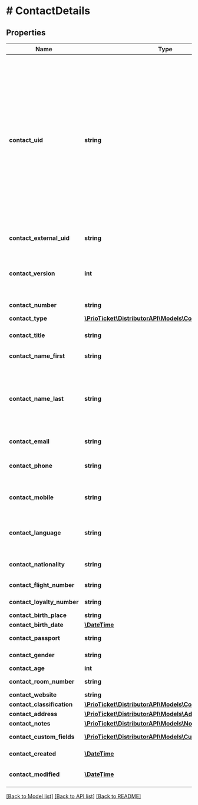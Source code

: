 # # ContactDetails

## Properties

Name | Type | Description | Notes
------------ | ------------- | ------------- | -------------
**contact_uid** | **string** | A unique contact identifier created by Prio.   In case this field is left blank, a new contact will be created in the system. If you pass an already existing &#x60;contact_uid&#x60;, those contact details will be  used and linked to the current/future order. In this case all other fields will be ignored. &gt; Only applicable for partners using the Contacts Module (Returning guests). For regular transactions this parameter can be safely ignored. | [optional]
**contact_external_uid** | **string** | Unique external identifier of the contact. | [optional]
**contact_version** | **int** | Contact version; every time the contact details are updated, a new version is registered. | [optional] [readonly] [default to 1]
**contact_number** | **string** | Number of the contact. | [optional]
**contact_type** | [**\PrioTicket\DistributorAPI\Models\ContactType**](ContactType.md) |  | [optional]
**contact_title** | **string** | Title prefix of the contact (Mister / Miss / Misses etc). | [optional]
**contact_name_first** | **string** | First name of the contact. | [optional]
**contact_name_last** | **string** | Last name of the contact. If you only have the fullname, we recommend sending it as &#x60;contact_name_last&#x60; and leaving the &#x60;contact_name_first&#x60; blank. | [optional]
**contact_email** | **string** | Email address of the contact. | [optional]
**contact_phone** | **string** | Must be a valid E.164 spec compliant phone number. | [optional]
**contact_mobile** | **string** | Must be a valid E.164 spec compliant phone number. | [optional]
**contact_language** | **string** | Language and culture code of the contact preferred language ([ISO-639-1](https://en.wikipedia.org/wiki/ISO_639-1)). | [optional]
**contact_nationality** | **string** | Country code of the contact ([ISO-3166-1](https://en.wikipedia.org/wiki/ISO_3166-1)). | [optional]
**contact_flight_number** | **string** | Contact Flight Number. | [optional]
**contact_loyalty_number** | **string** | Contact Loyalty Number. | [optional]
**contact_birth_place** | **string** | Place of birth. | [optional]
**contact_birth_date** | [**\DateTime**](\DateTime.md) | Date of birth. | [optional]
**contact_passport** | **string** | Passport details of the contact. | [optional]
**contact_gender** | **string** | Gender of the contact. | [optional]
**contact_age** | **int** | Age of the contact. | [optional]
**contact_room_number** | **string** | Contact room number. | [optional]
**contact_website** | **string** | Contact website. | [optional]
**contact_classification** | [**\PrioTicket\DistributorAPI\Models\ContactClassification**](ContactClassification.md) |  | [optional]
**contact_address** | [**\PrioTicket\DistributorAPI\Models\AddressModel**](AddressModel.md) |  | [optional]
**contact_notes** | [**\PrioTicket\DistributorAPI\Models\Note[]**](Note.md) | Contact notes. | [optional]
**contact_custom_fields** | [**\PrioTicket\DistributorAPI\Models\CustomField[]**](CustomField.md) | Freeform entry of any key-value pair. | [optional]
**contact_created** | [**\DateTime**](\DateTime.md) | Creation date and time of the contact. | [readonly]
**contact_modified** | [**\DateTime**](\DateTime.md) | Last update date and time of the contact. | [readonly]

[[Back to Model list]](../../README.md#models) [[Back to API list]](../../README.md#endpoints) [[Back to README]](../../README.md)
